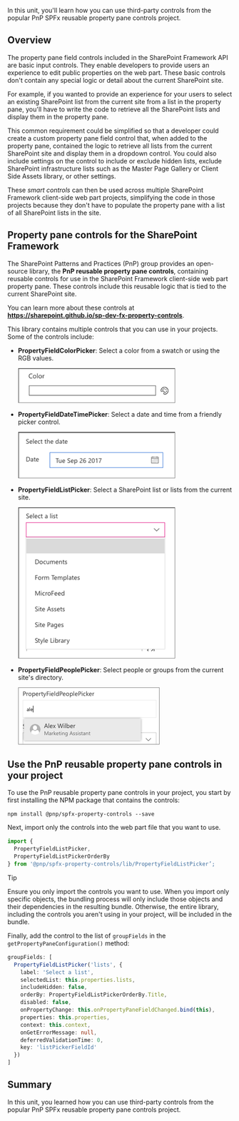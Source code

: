 In this unit, you'll learn how you can use third-party controls from the popular PnP SPFx reusable property pane controls project.

## Overview

The property pane field controls included in the SharePoint Framework API are basic input controls. They enable developers to provide users an experience to edit public properties on the web part. These basic controls don't contain any special logic or detail about the current SharePoint site.

For example, if you wanted to provide an experience for your users to select an existing SharePoint list from the current site from a list in the property pane, you'll have to write the code to retrieve all the SharePoint lists and display them in the property pane.

This common requirement could be simplified so that a developer could create a custom property pane field control that, when added to the property pane, contained the logic to retrieve all lists from the current SharePoint site and display them in a dropdown control. You could also include settings on the control to include or exclude hidden lists, exclude SharePoint infrastructure lists such as the Master Page Gallery or Client Side Assets library, or other settings.

These *smart controls* can then be used across multiple SharePoint Framework client-side web part projects, simplifying the code in those projects because they don't have to populate the property pane with a list of all SharePoint lists in the site.

## Property pane controls for the SharePoint Framework

The SharePoint Patterns and Practices (PnP) group provides an open-source library, the **PnP reusable property pane controls**, containing reusable controls for use in the SharePoint Framework client-side web part property pane. These controls include this reusable logic that is tied to the current SharePoint site.

You can learn more about these controls at **https://sharepoint.github.io/sp-dev-fx-property-controls**.

This library contains multiple controls that you can use in your projects. Some of the controls include:

- **PropertyFieldColorPicker**: Select a color from a swatch or using the RGB values.

    ![Screenshot of the PropertyPaneFieldControlPicker control](../media/06-property-field-control-color-picker.png)

- **PropertyFieldDateTimePicker**: Select a date and time from a friendly picker control.

    ![Screenshot of the PropertyFieldDateTimePicker control](../media/06-property-field-control-datetime-picker.png)

- **PropertyFieldListPicker**: Select a SharePoint list or lists from the current site.

    ![Screenshot of the PropertyFieldListPicker control](../media/06-property-field-control-list-picker.png)

- **PropertyFieldPeoplePicker**: Select people or groups from the current site's directory.

    ![Screenshot of the PropertyFieldPeoplePicker control](../media/06-property-field-control-people-picker.png)

## Use the PnP reusable property pane controls in your project

To use the PnP reusable property pane controls in your project, you start by first installing the NPM package that contains the controls:

```console
npm install @pnp/spfx-property-controls --save
```

Next, import only the controls into the web part file that you want to use.

```typescript
import {
  PropertyFieldListPicker,
  PropertyFieldListPickerOrderBy
} from '@pnp/spfx-property-controls/lib/PropertyFieldListPicker’;
```

> [!TIP]
> Ensure you only import the controls you want to use. When you import only specific objects, the bundling process will only include those objects and their dependencies in the resulting bundle. Otherwise, the entire library, including the controls you aren't using in your project, will be included in the bundle.

Finally, add the control to the list of `groupFields` in the `getPropertyPaneConfiguration()` method:

```typescript
groupFields: [
  PropertyFieldListPicker('lists', {
    label: 'Select a list',
    selectedList: this.properties.lists,
    includeHidden: false,
    orderBy: PropertyFieldListPickerOrderBy.Title,
    disabled: false,
    onPropertyChange: this.onPropertyPaneFieldChanged.bind(this),
    properties: this.properties,
    context: this.context,
    onGetErrorMessage: null,
    deferredValidationTime: 0,
    key: 'listPickerFieldId'
  })
]
```

## Summary

In this unit, you learned how you can use third-party controls from the popular PnP SPFx reusable property pane controls project.
